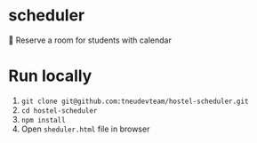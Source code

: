 # scheduler
:date: Reserve a room for students with calendar

# Run locally

1. `git clone git@github.com:tneudevteam/hostel-scheduler.git`
2. `cd hostel-scheduler`
3. `npm install`
4. Open `sheduler.html` file in browser
